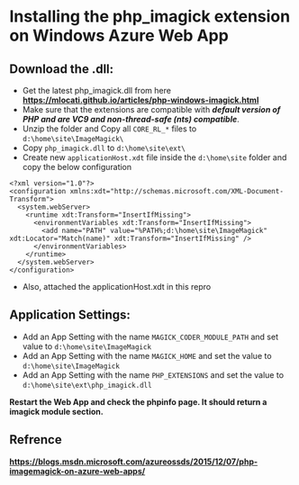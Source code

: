 Installing the php_imagick extension on Windows Azure Web App
===

Download the .dll:
---

* Get the latest php_imagick.dll from here **https://mlocati.github.io/articles/php-windows-imagick.html**
* Make sure that the extensions are compatible with ***default version of PHP and are VC9 and non-thread-safe (nts) compatible***.
* Unzip the folder and Copy all `CORE_RL_*` files to `d:\home\site\ImageMagick\`
* Copy `php_imagick.dll` to `d:\home\site\ext\` 
* Create new `applicationHost.xdt` file inside the `d:\home\site` folder and copy the below configuration
	
```
<?xml version="1.0"?> 
<configuration xmlns:xdt="http://schemas.microsoft.com/XML-Document-Transform"> 
  <system.webServer> 
    <runtime xdt:Transform="InsertIfMissing">
      <environmentVariables xdt:Transform="InsertIfMissing">
        <add name="PATH" value="%PATH%;d:\home\site\ImageMagick" xdt:Locator="Match(name)" xdt:Transform="InsertIfMissing" />
      </environmentVariables>
    </runtime> 
  </system.webServer> 
</configuration> 
```


* Also, attached the applicationHost.xdt in this repro

Application Settings:
---

* Add an App Setting with the name `MAGICK_CODER_MODULE_PATH` and set value to `d:\home\site\ImageMagick`
* Add an App Setting with the name `MAGICK_HOME` and set the value to `d:\home\site\ImageMagick`
* Add an App Setting with the name `PHP_EXTENSIONS` and set the value to `d:\home\site\ext\php_imagick.dll`

**Restart the Web App and check the phpinfo page. It should return a imagick module section.**
	
Refrence
---
**https://blogs.msdn.microsoft.com/azureossds/2015/12/07/php-imagemagick-on-azure-web-apps/**
	